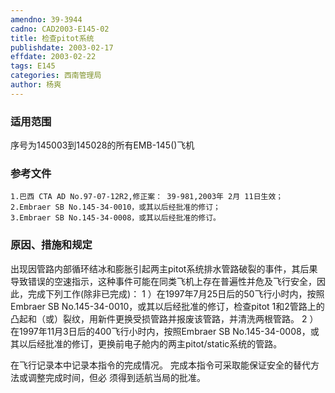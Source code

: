 ```yaml
---
amendno: 39-3944
cadno: CAD2003-E145-02
title: 检查pitot系统
publishdate: 2003-02-17
effdate: 2003-02-22
tags: E145
categories: 西南管理局
author: 杨爽
---
```


### 适用范围 
序号为145003到145028的所有EMB-145()飞机

<!--more-->
### 参考文件
    1.巴西 CTA AD No.97-07-12R2,修正案： 39-981,2003年 2月 11日生效；
    2.Embraer SB No.145-34-0010，或其以后经批准的修订；
    3.Embraer SB No.145-34-0008，或其以后经批准的修订。

### 原因、措施和规定 
 出现因管路内部循环结冰和膨胀引起两主pitot系统排水管路破裂的事件，其后果导致错误的空速指示，这种事件可能在同类飞机上存在普遍性并危及飞行安全，因此，完成下列工作(除非已完成)： 
1
）在1997年7月25日后的50飞行小时内，按照Embraer SB No.145-34-0010，或其以后经批准的修订，检查pitot 1和2管路上的凸起和（或）裂纹，用新件更换受损管路并报废该管路，并清洗两根管路。 
2
）在1997年11月3日后的400飞行小时内，按照Embraer SB No.145-34-0008，或其以后经批准的修订，更换前电子舱内的两主pitot/static系统的管路。 

  
在飞行记录本中记录本指令的完成情况。 完成本指令可采取能保证安全的替代方法或调整完成时间，但必
须得到适航当局的批准。
